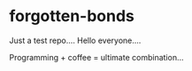 # forgotten-bonds
Just a test repo....
Hello everyone....

Programming + coffee = ultimate combination...
